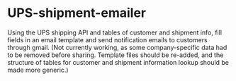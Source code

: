 # UPS-shipment-emailer
Using the UPS shipping API and tables of customer and shipment info, fill fields in an email template and send notification emails to customers through gmail. (Not currently working, as some company-specific data had to be removed before sharing. Template files should be re-added, and the structure of tables for customer and shipment information lookup should be made more generic.)
